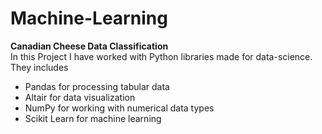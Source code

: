 # Machine-Learning
<b> Canadian Cheese Data Classification </b> <br>
In this Project I have worked with Python libraries made for data-science. They includes
<ul>
  <li> Pandas for processing tabular data </li>
  <li> Altair for data visualization </li>
  <li> NumPy for working with numerical data types </li>
  <li> Scikit Learn for machine learning </li>
  </ul>
